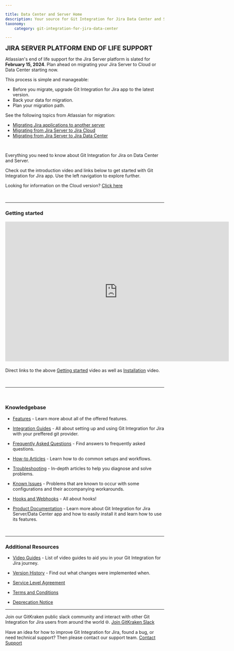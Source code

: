 ```yaml
---

title: Data Center and Server Home
description: Your source for Git Integration for Jira Data Center and Server documentation
taxonomy:
    category: git-integration-for-jira-data-center

---
```


<div class="bbb-callout bbb--alert">
    <div class="irow">
    <div class="ilogobox">
        <span class="logoimg"></span>
    </div>
    <div class="imsgbox">
        <b style='font-size:20px;'>JIRA SERVER PLATFORM END OF LIFE SUPPORT</b><br>
        <p>Atlassian's end of life support for the Jira Server platform is slated for <b>February 15, 2024</b>. Plan ahead on migrating your Jira Server to Cloud or Data Center starting now.</p>
        <p>This process is simple and manageable:</p>
        <ul>
            <li>Before you migrate, upgrade Git Integration for Jira app to the latest version.</li>
            <li>Back your data for migration.</li>
            <li>Plan your migration path.</li>
        </ul>
        See the following topics from Atlassian for migration:
        <ul style='margin-bottom:0px;'>
            <li><a href='https://confluence.atlassian.com/adminjiraserver073/migrating-jira-applications-to-another-server-861253107.html'>Migrating Jira applications to another server</a></li>
            <li><a href='https://www.atlassian.com/migration/plan/cloud-guide'>Migrating from Jira Server to Jira Cloud</a></li>
            <li><a href='https://confluence.atlassian.com/enterprise/migrate-from-server-to-data-center-953127136.html'>Migrating from Jira Server to Jira Data Center</a></li>
        </ul>
    </div>
    </div>
</div>

&nbsp;

Everything you need to know about Git Integration for Jira on Data Center and Server.

Check out the introduction video and links below to get started with Git Integration for Jira app. Use the left navigation to explore further.

<div class="bbb-callout bbb--info">
    <div class="irow">
    <div class="ilogobox">
        <span class="logoimg"></span>
    </div>
    <div class="imsgbox">
        Looking for information on the Cloud version? <a href='/git-integration-for-jira-cloud/git-integration-for-jira-home-gij-cloud'>Click here</a>
    </div>
    </div>
</div>

&nbsp;

***

### Getting started

<div class='embed-container embed-container--16-9'>
    <iframe width='709' height='443' src='https://fast.wistia.net/embed/iframe/8c0iq4hwdt?videoFoam=true' frameborder='0' allowfullscreen ></iframe>
</div>

<div style='margin-top: 20px;'>
    Direct links to the above <a href='https://bigbrassband.wistia.com/medias/8c0iq4hwdt'>Getting started</a> video as well as <a href='https://bigbrassband.wistia.com/medias/lr0jp6ntfd'>Installation</a> video.
</div>

&nbsp;

***

&nbsp;

### Knowledgebase  

- [Features](/git-integration-for-jira-data-center/features-gij-self-managed) - Learn more about all of the offered features.

- [Integration Guides](/git-integration-for-jira-data-center/integration-guides-gij-self-managed) - All about setting up and using Git Integration for Jira with your preffered git provider.

- [Frequently Asked Questions](/git-integration-for-jira-data-center/frequently-asked-questions-gij-self-managed) - Find answers to frequently asked questions.

- [How-to Articles](/git-integration-for-jira-data-center/how-to-articles-gij-self-managed) - Learn how to do common setups and workflows.

- [Troubleshooting](/git-integration-for-jira-data-center/troubleshooting-articles-gij-self-managed) - In-depth articles to help you diagnose and solve problems.

- [Known Issues](/git-integration-for-jira-data-center/known-issues-gij-self-managed) - Problems that are known to occur with some configurations and their accompanying workarounds.

- [Hooks and Webhooks](/git-integration-for-jira-data-center/hooks-and-webhooks-gij-self-managed) - All about hooks!

- [Product Documentation](/git-integration-for-jira-self-managed/documentation-gij-self-managed) - Learn more about Git Integration for Jira Server/Data Center app and how to easily install it and learn how to use its features.

&nbsp;

***

### Additional Resources

- [Video Guides](/git-integration-for-jira-data-center/git-integration-jira-data-center-video-guides-gij-self-managed) - List of video guides to aid you in your Git Integration for Jira journey.

- [Version History](https://marketplace.atlassian.com/apps/4984/git-integration-for-jira/version-history) - Find out what changes were implemented when.

- [Service Level Agreement](https://www.gitkraken.com/sla-gij)

- [Terms and Conditions](/git-integration-for-jira-data-center/sla-terms-and-conditions-gij-sekf-managed/)

- [Deprecation Notice](/git-integration-for-jira-data-center/deprecation-notice-gij-self-managed/)

***

Join our GitKraken public slack community and interact with other Git Integration for Jira users from around the world 🌐.
[Join GitKraken Slack](https://slack.gitkraken.com/)

Have an idea for how to improve Git Integration for Jira, found a bug, or need technical support? Then please contact our support team.
[Contact Support](https://help.gitkraken.com/git-integration-for-jira-data-center/gij-self-hosted-contact-support/)

